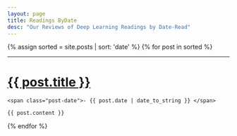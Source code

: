 ```yaml
---
layout: page
title: Readings ByDate
desc: "Our Reviews of Deep Learning Readings by Date-Read"
---
```



<div class="posts">

{% assign sorted = site.posts  | sort: 'date' %}
{% for post in sorted %}

<hr>

  <div class="post">
    <h1 class="post-title">
      <a href="{{ site.baseurl }}{{ post.url }}">
        {{ post.title }}
      </a>
    </h1>

    <span class="post-date">- {{ post.date | date_to_string }} </span>

    {{ post.content }}
  </div>
{% endfor %}

</div>
